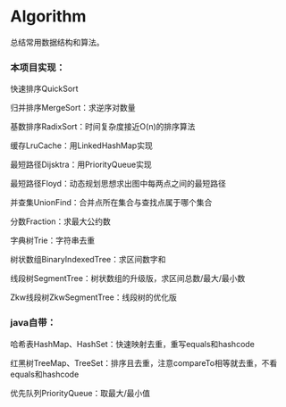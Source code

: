 # Algorithm

总结常用数据结构和算法。

### 本项目实现：

快速排序QuickSort

归并排序MergeSort：求逆序对数量

基数排序RadixSort：时间复杂度接近O(n)的排序算法

缓存LruCache：用LinkedHashMap实现

最短路径Dijsktra：用PriorityQueue实现

最短路径Floyd：动态规划思想求出图中每两点之间的最短路径

并查集UnionFind：合并点所在集合与查找点属于哪个集合

分数Fraction：求最大公约数

字典树Trie：字符串去重

树状数组BinaryIndexedTree：求区间数字和

线段树SegmentTree：树状数组的升级版，求区间总数/最大/最小数

Zkw线段树ZkwSegmentTree：线段树的优化版

### java自带：

哈希表HashMap、HashSet：快速映射去重，重写equals和hashcode

红黑树TreeMap、TreeSet：排序且去重，注意compareTo相等就去重，不看equals和hashcode

优先队列PriorityQueue：取最大/最小值